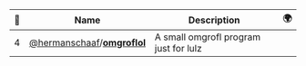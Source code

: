 |:star2: | Name | Description | 🌍|
|---|---|---|---|
|4|[@hermanschaaf](https://github.com/hermanschaaf)/[**omgroflol**](https://github.com/hermanschaaf/omgroflol)|A small omgrofl program just for lulz||

